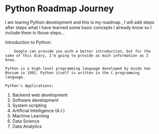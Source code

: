 # Python Roadmap Journey


I am learing Python development and this is my roadmap , I will add steps after steps what I have learned some basic concepts I already know so I include them in those steps...



    
Introduction to Python:

        Google can provide you with a better introduction, but for the sake of this diary, I'm going to provide as much information as I know.

    Python is a high-level programming language developed by Guido Van Rossum in 1991. Python itself is written in the C programming language.

    Python's Applications:

1.    Backend web development
2.    Software development
3.    System scripting
4.    Artificial Intelligence (A.I.)
5.    Machine Learning
6.    Data Science
7.    Data Analytics


